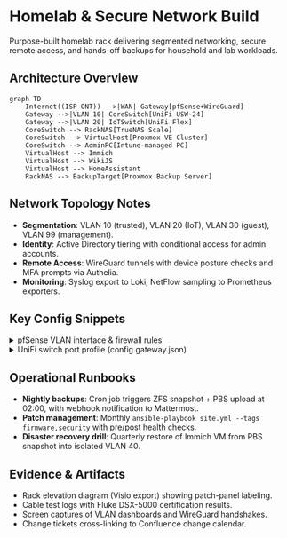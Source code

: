 # Homelab & Secure Network Build

Purpose-built homelab rack delivering segmented networking, secure remote access, and hands-off backups for household and lab workloads.

## Architecture Overview
```mermaid
graph TD
    Internet((ISP ONT)) -->|WAN| Gateway[pfSense+WireGuard]
    Gateway -->|VLAN 10| CoreSwitch[UniFi USW-24]
    Gateway -->|VLAN 20| IoTSwitch[UniFi Flex]
    CoreSwitch --> RackNAS[TrueNAS Scale]
    CoreSwitch --> VirtualHost[Proxmox VE Cluster]
    CoreSwitch --> AdminPC[Intune-managed PC]
    VirtualHost --> Immich
    VirtualHost --> WikiJS
    VirtualHost --> HomeAssistant
    RackNAS --> BackupTarget[Proxmox Backup Server]
```

## Network Topology Notes
- **Segmentation**: VLAN 10 (trusted), VLAN 20 (IoT), VLAN 30 (guest), VLAN 99 (management).
- **Identity**: Active Directory tiering with conditional access for admin accounts.
- **Remote Access**: WireGuard tunnels with device posture checks and MFA prompts via Authelia.
- **Monitoring**: Syslog export to Loki, NetFlow sampling to Prometheus exporters.

## Key Config Snippets
<details>
<summary>pfSense VLAN interface & firewall rules</summary>

```conf
# /cf/conf/config.xml (excerpt)
<vlan>
  <if>igb1</if>
  <tag>20</tag>
  <descr>IoT</descr>
</vlan>
<rule>
  <type>pass</type>
  <interface>vlan20</interface>
  <source>
    <network>VLAN20</network>
  </source>
  <destination>
    <alias>iot_allowlist</alias>
  </destination>
  <descr>IoT → services via reverse proxy only</descr>
</rule>
```
</details>

<details>
<summary>UniFi switch port profile (config.gateway.json)</summary>

```json
{
  "ifname": "0/7",
  "name": "Proxmox trunk",
  "native_networkconf_id": "VLAN10",
  "allowed_networkconf_ids": ["VLAN10", "VLAN20", "VLAN30", "VLAN99"]
}
```
</details>

## Operational Runbooks
- **Nightly backups**: Cron job triggers ZFS snapshot + PBS upload at 02:00, with webhook notification to Mattermost.
- **Patch management**: Monthly `ansible-playbook site.yml --tags firmware,security` with pre/post health checks.
- **Disaster recovery drill**: Quarterly restore of Immich VM from PBS snapshot into isolated VLAN 40.

## Evidence & Artifacts
- Rack elevation diagram (Visio export) showing patch-panel labeling.
- Cable test logs with Fluke DSX-5000 certification results.
- Screen captures of VLAN dashboards and WireGuard handshakes.
- Change tickets cross-linking to Confluence change calendar.
